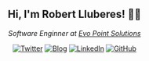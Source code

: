 <h2 align="center"> Hi, I'm Robert Lluberes! 👋🏻</h2>
<p align="center"><em>Software Enginner at <a href="https://evopoint.do/">Evo Point Solutions</a></br>
</em></p>

<p align="center">
	<a href="https://twitter.com/robertlluberes"><img src="https://img.shields.io/twitter/follow/robertlluberes?label=Twitter&style=social" alt="Twitter"></a>
    <a href="https://robertlluberes.com"><img src="https://img.shields.io/badge/-robertlluberes.com-blue?style=flat-square&logo=Wordpress&logoColor=white&link=https://robertlluberes.com/" alt="Blog"></a>
	<a href="https://www.linkedin.com/in/robertlluberes"><img src="https://img.shields.io/badge/-robertlluberes-blue?style=flat-square&logo=Linkedin&logoColor=white&link=https://www.linkedin.com/in/robertlluberes/" alt="LinkedIn"></a>
	<a href="https://github.com/robertlluberes"><img src="https://img.shields.io/github/followers/robertlluberes.svg?label=GitHub&style=social" alt="GitHub"></a>
</p>
